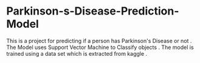 # Parkinson-s-Disease-Prediction-Model
This is a project for predicting if a person has Parkinson's Disease or not . The Model uses Support Vector Machine to Classify objects . The model is trained using a data set which is extracted from kaggle . 
